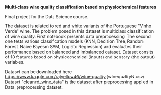 **Multi-class wine quality classification based on physiochemical features**

Final project for the Data Science course.

The dataset is related to red and white variants of the Portuguese "Vinho Verde" wine. The problem posed in this dataset is multiclass classification of wine quality.
First notebook presents data preprocessing. The second one tests various classification models (KNN, Decision Tree, Random Forest, Naive Bayesm SVM, Logisitc Regression) and evaluates their performance based on balanced and imbalanced dataset.
Dataset consits of 13 features based on physicochemical (inputs) and sensory (the output) variables.

Dataset can be downloaded here: https://www.kaggle.com/rajyellow46/wine-quality (winequalityN.csv)
Dataset "cleaned_wine_data" is the dataset after preprocessing applied in Data_preprocessing dataset.
